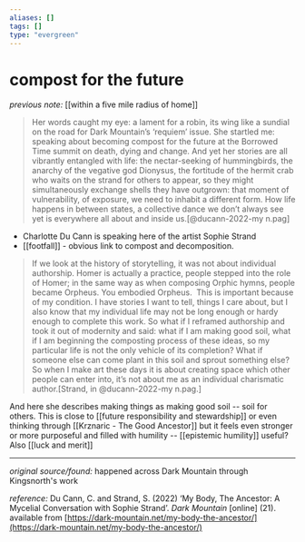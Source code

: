 ```yaml
---
aliases: []
tags: []
type: "evergreen"
---
```


# compost for the future

_previous note:_ [[within a five mile radius of home]]

> Her words caught my eye: a lament for a robin, its wing like a sundial on the road for Dark Mountain’s ‘requiem’ issue. She startled me: speaking about becoming compost for the future at the Borrowed Time summit on death, dying and change. And yet her stories are all vibrantly entangled with life: the nectar-seeking of hummingbirds, the anarchy of the vegative god Dionysus, the fortitude of the hermit crab who waits on the strand for others to appear, so they might simultaneously exchange shells they have outgrown: that moment of vulnerability, of exposure, we need to inhabit a different form. How life happens in between states, a collective dance we don’t always see yet is everywhere all about and inside us.[@ducann-2022-my n.pag]

- Charlotte Du Cann is speaking here of the artist Sophie Strand
- [[footfall]] - obvious link to compost and decomposition. 


> If we look at the history of storytelling, it was not about individual authorship. Homer is actually a practice, people stepped into the role of Homer; in the same way as when composing Orphic hymns, people became Orpheus. You embodied Orpheus.  This is important because of my condition. I have stories I want to tell, things I care about, but I also know that my individual life may not be long enough or hardy enough to complete this work. So what if I reframed authorship and took it out of modernity and said: what if I am making good soil, what if I am beginning the composting process of these ideas, so my particular life is not the only vehicle of its completion? What if someone else can come plant in this soil and sprout something else? So when I make art these days it is about creating space which other people can enter into, it’s not about me as an individual charismatic author.[Strand, in @ducann-2022-my n.pag.]

And here she describes making things as making good soil -- soil for others. This is close to [[future responsibility and stewardship]] or even thinking through [[Krznaric - The Good Ancestor]] but it feels even stronger or more purposeful and filled with humility -- [[epistemic humility]] useful? Also [[luck and merit]]


---

_original source/found:_ happened across Dark Mountain through Kingsnorth's work

_reference:_ Du Cann, C. and Strand, S. (2022) ‘My Body, The Ancestor: A Mycelial Conversation with Sophie Strand’. _Dark Mountain_ [online] (21). available from [https://dark-mountain.net/my-body-the-ancestor/](https://dark-mountain.net/my-body-the-ancestor/)


